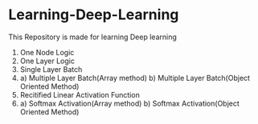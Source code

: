 # Learning-Deep-Learning
This Repository is made for learning Deep learning
1) One Node Logic
2) One Layer Logic
3) Single Layer Batch
4) a) Multiple Layer Batch(Array method)
   b) Multiple Layer Batch(Object Oriented Method)
5) Recitified Linear Activation Function
6) a) Softmax Activation(Array method)
   b) Softmax Activation(Object Oriented Method)

